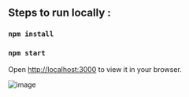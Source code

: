 ## Steps to run locally :

### `npm install`

### `npm start`
Open [http://localhost:3000](http://localhost:3000) to view it in your browser.

![image](https://github.com/meygaalex08/Frontend-Assessment-Task/assets/133948123/10f3b1e1-7bb2-4b60-96dd-ee62b16d06d6)
